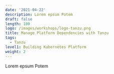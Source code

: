 ```yaml
---
date: '2021-04-22'
description: Lorem epsum Potem
draft: false
length: 180
logo: /images/workshops/logo-tanzu.png
title: Manage Platform Dependencies with Tanzu
tags:
  - Tanzu
level1: Building Kubernetes Platform
weight: 2
---
```


Lorem epsum Potem
